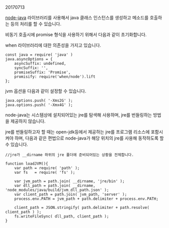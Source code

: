 20170713



[node-java](https://github.com/joeferner/node-java) 라이브러리를 사용해서 java 클래스 인스턴스를 생성하고 메소드를 호출하는 등의 처리를 할 수 있습니다.

비동기 호출시에 promise 형식을 사용하기 위해서 다음과 같이 초기화합니다.

when 라이브러리에 대한 의존성을 가지고 있습니다.

```
const java = require( 'java' )
java.asyncOptions = {
	asyncSuffix: undefined,
	syncSuffix: '',
	promiseSuffix: 'Promise',
	promisify: require('when/node').lift
};
```



jvm 옵션을 다음과 같이 설정할 수 있습니다.

```
java.options.push( '-Xms2G' );
java.options.push( '-Xmx4G' );
```



node-java는 시스템상에 설치되어있는 jre를 탐색해 사용하며, jre를 번들링하는 방법을 제공하지 않습니다.

jre를 번들링하고자 할 때는 open-jdk등에서 제공하는 jre를 프로그램 리소스에 포함시켜야 하며, 다음과 같은 편법으로 node-java가 해당 위치의 jre를 사용해 동작하도록 할 수 있습니다.



```
//jre가 __dirname 하위의 jre 폴더에 준비되어있는 상황을 전제합니다.

function loadJVM(){
    var path = require( 'path' );
    var fs   = require( 'fs' );

    var jvm_path = path.join( __dirname, 'jre/bin' ); 
    var dll_path = path.join( __dirname, 'node_modules/java/build/jvm_dll_path.json' );
    var client_path = path.join( jvm_path, 'server' );
    process.env.PATH = jvm_path + path.delimiter + process.env.PATH;

    client_path = JSON.stringify( path.delimiter + path.resolve( client_path ) );
    fs.writeFileSync( dll_path, client_path );
}
```







